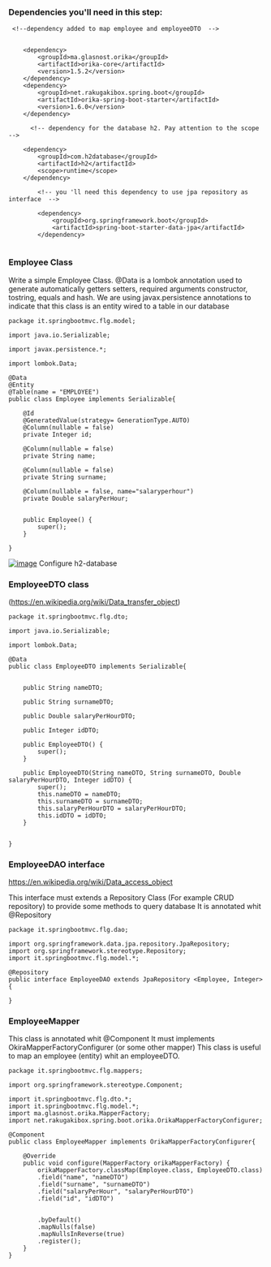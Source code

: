 ### Dependencies you'll need in this step:

```
 <!--dependency added to map employee and employeeDTO  -->	
		
		
    <dependency>
    	<groupId>ma.glasnost.orika</groupId>
    	<artifactId>orika-core</artifactId>
    	<version>1.5.2</version>
    </dependency>
    <dependency>
    	<groupId>net.rakugakibox.spring.boot</groupId>
    	<artifactId>orika-spring-boot-starter</artifactId>
   		<version>1.6.0</version>
    </dependency>
    
      <!-- dependency for the database h2. Pay attention to the scope  -->

    <dependency>
    	<groupId>com.h2database</groupId>
    	<artifactId>h2</artifactId>
    	<scope>runtime</scope>
    </dependency>
		
		<!-- you 'll need this dependency to use jpa repository as interface  -->
		
		<dependency>
			<groupId>org.springframework.boot</groupId>
			<artifactId>spring-boot-starter-data-jpa</artifactId>
		</dependency>
			
```

### Employee Class

Write a simple Employee Class.
@Data is a lombok annotation used to generate automatically getters setters, required arguments constructor, tostring, equals and hash.
We are using javax.persistence annotations to indicate that this class is an entity wired to a table in our database

```
package it.springbootmvc.flg.model;

import java.io.Serializable;

import javax.persistence.*;

import lombok.Data;

@Data
@Entity
@Table(name = "EMPLOYEE")
public class Employee implements Serializable{

	@Id
	@GeneratedValue(strategy= GenerationType.AUTO)
	@Column(nullable = false)
	private Integer id;
	
	@Column(nullable = false)
	private String name;
	
	@Column(nullable = false)
	private String surname;
	
	@Column(nullable = false, name="salaryperhour")
	private Double salaryPerHour;


	public Employee() {
		super();
	}
		
}
```


[![image](https://image.ibb.co/b694Op/image.png)](h2configuration.md)
Configure h2-database

### EmployeeDTO class

(https://en.wikipedia.org/wiki/Data_transfer_object)

```
package it.springbootmvc.flg.dto;

import java.io.Serializable;

import lombok.Data;

@Data
public class EmployeeDTO implements Serializable{

	
	public String nameDTO;
	
	public String surnameDTO;
	
	public Double salaryPerHourDTO;
	
	public Integer idDTO;

	public EmployeeDTO() {
		super();
	}
	
	public EmployeeDTO(String nameDTO, String surnameDTO, Double salaryPerHourDTO, Integer idDTO) {
		super();
		this.nameDTO = nameDTO;
		this.surnameDTO = surnameDTO;
		this.salaryPerHourDTO = salaryPerHourDTO;
		this.idDTO = idDTO;
	}
	

}

```

### EmployeeDAO interface

https://en.wikipedia.org/wiki/Data_access_object

This interface must extends a Repository Class (For example CRUD repository) to provide some methods to query database
It is annotated whit @Repository

```
package it.springbootmvc.flg.dao;

import org.springframework.data.jpa.repository.JpaRepository;
import org.springframework.stereotype.Repository;
import it.springbootmvc.flg.model.*;

@Repository
public interface EmployeeDAO extends JpaRepository <Employee, Integer>{
	
}

```

### EmployeeMapper

This class is annotated whit @Component 
It must implements OkiraMapperFactoryConfigurer (or some other mapper)
This class is useful to map an employee (entity) whit an employeeDTO.

```
package it.springbootmvc.flg.mappers;

import org.springframework.stereotype.Component;

import it.springbootmvc.flg.dto.*;
import it.springbootmvc.flg.model.*;
import ma.glasnost.orika.MapperFactory;
import net.rakugakibox.spring.boot.orika.OrikaMapperFactoryConfigurer;

@Component
public class EmployeeMapper implements OrikaMapperFactoryConfigurer{

	@Override
	public void configure(MapperFactory orikaMapperFactory) {
		orikaMapperFactory.classMap(Employee.class, EmployeeDTO.class)
		.field("name", "nameDTO")
		.field("surname", "surnameDTO")
		.field("salaryPerHour", "salaryPerHourDTO")
		.field("id", "idDTO")


		.byDefault()
		.mapNulls(false)
		.mapNullsInReverse(true)
		.register();
	}
}


```

